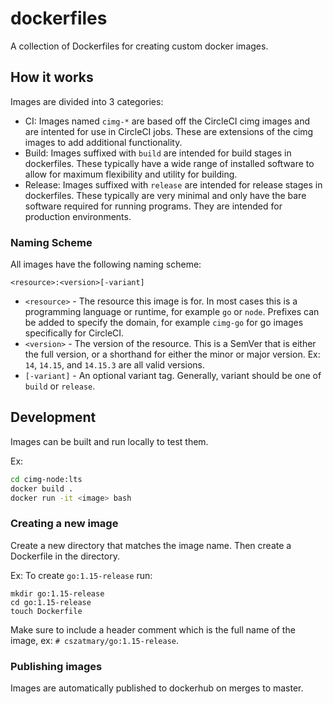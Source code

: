 # dockerfiles

A collection of Dockerfiles for creating custom docker images.

## How it works

Images are divided into 3 categories:

- CI: Images named `cimg-*` are based off the CircleCI cimg images and are intented for use in CircleCI jobs.
  These are extensions of the cimg images to add additional functionality.
- Build: Images suffixed with `build` are intended for build stages in dockerfiles. These typically have a wide
  range of installed software to allow for maximum flexibility and utility for building.
- Release: Images suffixed with `release` are intended for release stages in dockerfiles. These typically are
  very minimal and only have the bare software required for running programs. They are intended for production environments.

### Naming Scheme

All images have the following naming scheme:

```
<resource>:<version>[-variant]
```

- `<resource>` - The resource this image is for. In most cases this is a programming language or runtime, for example `go` or `node`.
  Prefixes can be added to specify the domain, for example `cimg-go` for go images specifically for CircleCI.
- `<version>` - The version of the resource. This is a SemVer that is either the full version, or a shorthand for either the minor or major version.
  Ex: `14`, `14.15`, and `14.15.3` are all valid versions.
- `[-variant]` - An optional variant tag. Generally, variant should be one of `build` or `release`.

## Development

Images can be built and run locally to test them.

Ex:

```sh
cd cimg-node:lts
docker build .
docker run -it <image> bash
```

### Creating a new image

Create a new directory that matches the image name. Then create a Dockerfile in the directory.

Ex: To create `go:1.15-release` run:

```
mkdir go:1.15-release
cd go:1.15-release
touch Dockerfile
```

Make sure to include a header comment which is the full name of the image, ex: `# cszatmary/go:1.15-release`.

### Publishing images

Images are automatically published to dockerhub on merges to master.
